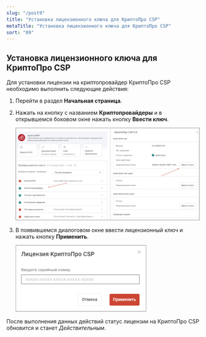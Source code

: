 ```yaml
---
slug: "/post9"
title: "Установка лицензионного ключа для КриптоПро CSP"
metaTitle: "Установка лицензионного ключа для КриптоПро CSP"
sort: "09"
---
```


## Установка лицензионного ключа для КриптоПро CSP 

Для установки лицензии на криптопровайдер КриптоПро CSP необходимо выполнить следующие действия:

1. Перейти в раздел **Начальная страница**.
2. Нажать на кнопку с названием **Криптопровайдеры** и в открывшемся боковом окне нажать кнопку **Ввести ключ**.

    ![install-license-cryptopro.png](./images/install-license-cryptopro.png "Установка лицензии на КриптоПро")

3. В появившемся диалоговом окне ввести лицензионный ключ и нажать кнопку **Применить**.

    ![modal-window-cryptopro.png](./images/modal-window-cryptopro.png "Модальное окно для ввода ключа")

После выполнения данных действий статус лицензии на КриптоПро CSP обновится и станет *Действительным*.